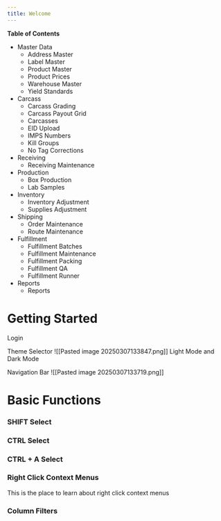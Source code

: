 ```yaml
---
title: Welcome
---
```

**Table of Contents**
- Master Data
	- Address Master
	- Label Master
	- Product Master
	- Product Prices
	- Warehouse Master
	- Yield Standards
- Carcass
	- Carcass Grading
	- Carcass Payout Grid
	- Carcasses
	- EID Upload
	- IMPS Numbers
	- Kill Groups
	- No Tag Corrections
- Receiving
	- Receiving Maintenance
- Production
	- Box Production
	- Lab Samples
- Inventory
	- Inventory Adjustment 
	- Supplies Adjustment
- Shipping 
	- Order Maintenance
	- Route Maintenance
- Fulfillment
	- Fulfillment Batches
	- Fulfillment Maintenance
	- Fulfillment Packing
	- Fulfillment QA 
	- Fulfillment Runner
- Reports
	- Reports
# Getting Started
Login

Theme Selector
![[Pasted image 20250307133847.png]]
Light Mode and Dark Mode

Navigation Bar
![[Pasted image 20250307133719.png]]


# Basic Functions

### SHIFT Select

### CTRL Select 

### CTRL + A Select

### Right Click Context Menus
This is the place to learn about right click context menus

### Column Filters
